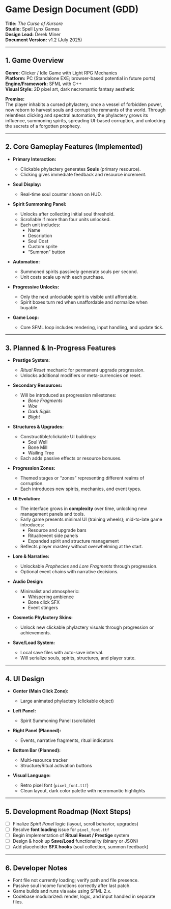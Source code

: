 # Game Design Document (GDD)

**Title:** *The Curse of Kursore*  
**Studio:** Spell Lynx Games  
**Design Lead:** Derek Miner  
**Document Version:** v1.2 (July 2025)

---

## 1. Game Overview

**Genre:** Clicker / Idle Game with Light RPG Mechanics  
**Platform:** PC (Standalone EXE; browser-based potential in future ports)  
**Engine/Framework:** SFML with C++  
**Visual Style:** 2D pixel art, dark necromantic fantasy aesthetic

**Premise:**  
The player inhabits a cursed phylactery, once a vessel of forbidden power, now reborn to harvest souls and corrupt the remnants of the world. Through relentless clicking and spectral automation, the phylactery grows its influence, summoning spirits, spreading UI-based corruption, and unlocking the secrets of a forgotten prophecy.

---

## 2. Core Gameplay Features (Implemented)

- **Primary Interaction:**
  - Clickable phylactery generates **Souls** (primary resource).
  - Clicking gives immediate feedback and resource increment.

- **Soul Display:**
  - Real-time soul counter shown on HUD.

- **Spirit Summoning Panel:**
  - Unlocks after collecting initial soul threshold.
  - Scrollable if more than four units unlocked.
  - Each unit includes:
    - Name
    - Description
    - Soul Cost
    - Custom sprite
    - “Summon” button

- **Automation:**
  - Summoned spirits passively generate souls per second.
  - Unit costs scale up with each purchase.

- **Progressive Unlocks:**
  - Only the next unlockable spirit is visible until affordable.
  - Spirit boxes turn red when unaffordable and normalize when buyable.

- **Game Loop:**
  - Core SFML loop includes rendering, input handling, and update tick.

---

## 3. Planned & In-Progress Features

- **Prestige System:**
  - *Ritual Reset* mechanic for permanent upgrade progression.
  - Unlocks additional modifiers or meta-currencies on reset.

- **Secondary Resources:**
  - Will be introduced as progression milestones:
    - *Bone Fragments*
    - *Woe*
    - *Dark Sigils*
    - *Blight*

- **Structures & Upgrades:**
  - Constructible/clickable UI buildings:
    - Soul Well
    - Bone Mill
    - Wailing Tree
  - Each adds passive effects or resource bonuses.

- **Progression Zones:**
  - Themed stages or “zones” representing different realms of corruption.
  - Each introduces new spirits, mechanics, and event types.

- **UI Evolution:**
  - The interface grows in **complexity** over time, unlocking new management panels and tools.
  - Early game presents minimal UI (training wheels); mid-to-late game introduces:
    - Resource and upgrade bars
    - Ritual/event side panels
    - Expanded spirit and structure management
  - Reflects player mastery without overwhelming at the start.

- **Lore & Narrative:**
  - Unlockable *Prophecies* and *Lore Fragments* through progression.
  - Optional event chains with narrative decisions.

- **Audio Design:**
  - Minimalist and atmospheric:
    - Whispering ambience
    - Bone click SFX
    - Event stingers

- **Cosmetic Phylactery Skins:**
  - Unlock new clickable phylactery visuals through progression or achievements.

- **Save/Load System:**
  - Local save files with auto-save interval.
  - Will serialize souls, spirits, structures, and player state.

---

## 4. UI Design

- **Center (Main Click Zone):**
  - Large animated phylactery (clickable object)

- **Left Panel:**
  - Spirit Summoning Panel (scrollable)

- **Right Panel (Planned):**
  - Events, narrative fragments, ritual indicators

- **Bottom Bar (Planned):**
  - Multi-resource tracker
  - Structure/Ritual activation buttons

- **Visual Language:**
  - Retro pixel font (`pixel_font.ttf`)
  - Clean layout, dark color palette with necromantic highlights

---

## 5. Development Roadmap (Next Steps)

- [ ] Finalize *Spirit Panel* logic (layout, scroll behavior, upgrades)
- [ ] Resolve **font loading** issue for `pixel_font.ttf`
- [ ] Begin implementation of **Ritual Reset / Prestige** system
- [ ] Design & hook up **Save/Load** functionality (binary or JSON)
- [ ] Add placeholder **SFX hooks** (soul collection, summon feedback)

---

## 6. Developer Notes

- Font file not currently loading; verify path and file presence.
- Passive soul income functions correctly after last patch.
- Game builds and runs via `make` using SFML 2.x.
- Codebase modularized: render, logic, and input handled in separate files.
